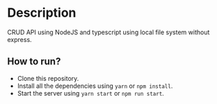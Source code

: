 # Description

CRUD API using NodeJS and typescript using local file system without express.

## How to run?

- Clone this repository.
- Install all the dependencies using `yarn` or `npm install`.
- Start the server using `yarn start` or `npm run start`.
